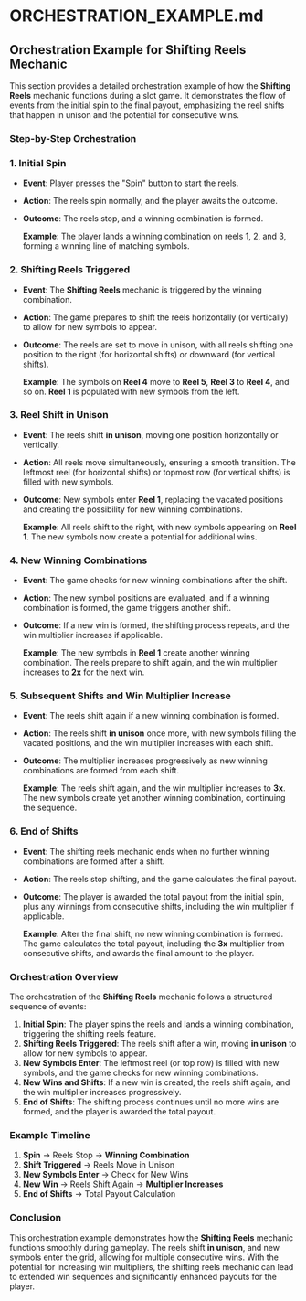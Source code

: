 # ORCHESTRATION_EXAMPLE.md

## Orchestration Example for Shifting Reels Mechanic

This section provides a detailed orchestration example of how the **Shifting Reels** mechanic functions during a slot game. It demonstrates the flow of events from the initial spin to the final payout, emphasizing the reel shifts that happen in unison and the potential for consecutive wins.

### Step-by-Step Orchestration

### 1. **Initial Spin**

- **Event**: Player presses the "Spin" button to start the reels.
- **Action**: The reels spin normally, and the player awaits the outcome.
- **Outcome**: The reels stop, and a winning combination is formed.

  **Example**: The player lands a winning combination on reels 1, 2, and 3, forming a winning line of matching symbols.

### 2. **Shifting Reels Triggered**

- **Event**: The **Shifting Reels** mechanic is triggered by the winning combination.
- **Action**: The game prepares to shift the reels horizontally (or vertically) to allow for new symbols to appear.
- **Outcome**: The reels are set to move in unison, with all reels shifting one position to the right (for horizontal shifts) or downward (for vertical shifts).

  **Example**: The symbols on **Reel 4** move to **Reel 5**, **Reel 3** to **Reel 4**, and so on. **Reel 1** is populated with new symbols from the left.

### 3. **Reel Shift in Unison**

- **Event**: The reels shift **in unison**, moving one position horizontally or vertically.
- **Action**: All reels move simultaneously, ensuring a smooth transition. The leftmost reel (for horizontal shifts) or topmost row (for vertical shifts) is filled with new symbols.
- **Outcome**: New symbols enter **Reel 1**, replacing the vacated positions and creating the possibility for new winning combinations.

  **Example**: All reels shift to the right, with new symbols appearing on **Reel 1**. The new symbols now create a potential for additional wins.

### 4. **New Winning Combinations**

- **Event**: The game checks for new winning combinations after the shift.
- **Action**: The new symbol positions are evaluated, and if a winning combination is formed, the game triggers another shift.
- **Outcome**: If a new win is formed, the shifting process repeats, and the win multiplier increases if applicable.

  **Example**: The new symbols in **Reel 1** create another winning combination. The reels prepare to shift again, and the win multiplier increases to **2x** for the next win.

### 5. **Subsequent Shifts and Win Multiplier Increase**

- **Event**: The reels shift again if a new winning combination is formed.
- **Action**: The reels shift **in unison** once more, with new symbols filling the vacated positions, and the win multiplier increases with each shift.
- **Outcome**: The multiplier increases progressively as new winning combinations are formed from each shift.

  **Example**: The reels shift again, and the win multiplier increases to **3x**. The new symbols create yet another winning combination, continuing the sequence.

### 6. **End of Shifts**

- **Event**: The shifting reels mechanic ends when no further winning combinations are formed after a shift.
- **Action**: The reels stop shifting, and the game calculates the final payout.
- **Outcome**: The player is awarded the total payout from the initial spin, plus any winnings from consecutive shifts, including the win multiplier if applicable.

  **Example**: After the final shift, no new winning combination is formed. The game calculates the total payout, including the **3x** multiplier from consecutive shifts, and awards the final amount to the player.

### Orchestration Overview

The orchestration of the **Shifting Reels** mechanic follows a structured sequence of events:
1. **Initial Spin**: The player spins the reels and lands a winning combination, triggering the shifting reels feature.
2. **Shifting Reels Triggered**: The reels shift after a win, moving **in unison** to allow for new symbols to appear.
3. **New Symbols Enter**: The leftmost reel (or top row) is filled with new symbols, and the game checks for new winning combinations.
4. **New Wins and Shifts**: If a new win is created, the reels shift again, and the win multiplier increases progressively.
5. **End of Shifts**: The shifting process continues until no more wins are formed, and the player is awarded the total payout.

### Example Timeline

1. **Spin** → Reels Stop → **Winning Combination**
2. **Shift Triggered** → Reels Move in Unison
3. **New Symbols Enter** → Check for New Wins
4. **New Win** → Reels Shift Again → **Multiplier Increases**
5. **End of Shifts** → Total Payout Calculation

### Conclusion

This orchestration example demonstrates how the **Shifting Reels** mechanic functions smoothly during gameplay. The reels shift **in unison**, and new symbols enter the grid, allowing for multiple consecutive wins. With the potential for increasing win multipliers, the shifting reels mechanic can lead to extended win sequences and significantly enhanced payouts for the player.
